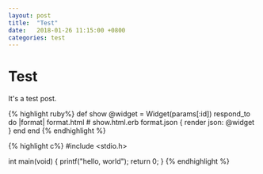 ```yaml
---
layout: post
title:  "Test"
date:   2018-01-26 11:15:00 +0800
categories: test
---
```

# Test

It's a test post.

{% highlight ruby%}
def show
  @widget = Widget(params[:id])
  respond_to do |format|
    format.html # show.html.erb
    format.json { render json: @widget }
  end
end
{% endhighlight %}

{% highlight c%}
#include <stdio.h>

int main(void)
{
        printf("hello, world");
        return 0;
}
{% endhighlight %}

